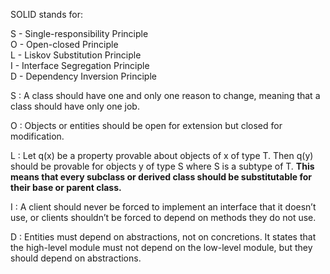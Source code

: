SOLID stands for:

S - Single-responsibility Principle<br/>
O - Open-closed Principle<br/>
L - Liskov Substitution Principle<br/>
I - Interface Segregation Principle<br/>
D - Dependency Inversion Principle<br/>

S : A class should have one and only one reason to change, meaning that a class should have only one job.

O : Objects or entities should be open for extension but closed for modification.

L : Let q(x) be a property provable about objects of x of type T. Then q(y) should be provable for objects y of type S where S is a subtype of T.  <b>This means that every subclass or derived class should be substitutable for their base or parent class.</b>

I : A client should never be forced to implement an interface that it doesn’t use, or clients shouldn’t be forced to depend on methods they do not use.

D : Entities must depend on abstractions, not on concretions. It states that the high-level module must not depend on the low-level module, but they should depend on abstractions.
